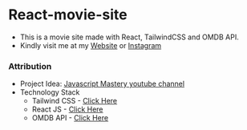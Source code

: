 # React-movie-site

- This is a movie site made with React, TailwindCSS and OMDB API.
- Kindly visit me at my [Website](https://adhyatamjot.singh.eu.org) or [Instagram](https://instagram.com/addy_khatri01)

### Attribution
 - Project Idea: [Javascript Mastery youtube channel](https://www.youtube.com/channel/UCmXmlB4-HJytD7wek0Uo97A)
 - Technology Stack
      - Tailwind CSS - [Click Here](https://tailwindcss.com/)
      - React JS - [Click Here](https://reactjs.org/)
      - OMDB API - [Click Here](https://www.omdbapi.com/)
